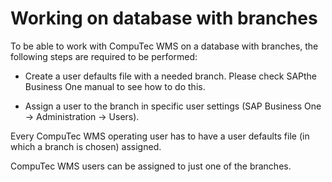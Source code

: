 # Working on database with branches

To be able to work with CompuTec WMS on a database with branches, the following steps are required to be performed:

- Create a user defaults file with a needed branch. Please check SAPthe  Business One manual to see how to do this.

- Assign a user to the branch in specific user settings (SAP Business One → Administration → Users).

Every CompuTec WMS operating user has to have a user defaults file (in which a branch is chosen) assigned.

CompuTec WMS users can be assigned to just one of the branches.
